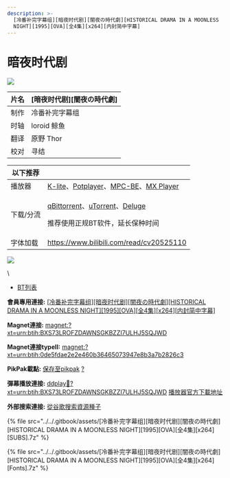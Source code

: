 ```yaml
---
description: >-
  [冷番补完字幕组][暗夜时代剧][闇夜の時代劇][HISTORICAL DRAMA IN A MOONLESS
  NIGHT][1995][OVA][全4集][x264][内封简中字幕]
---
```


# 暗夜时代剧

![](https://img.gejiba.com/images/9a6144305460fc066eea5cb10180d471.jpg)

&#x20;

| 片名 | \[暗夜时代剧]\[闇夜の時代劇] |
| -- | ----------------- |
| 制作 | 冷番补完字幕组           |
| 时轴 | loroid   鲸鱼       |
| 翻译 | 原野  Thor          |
| 校对 | 寻结                |

&#x20;

| 以下推荐  |                                                                                                                                                                                                                                              |
| ----- | -------------------------------------------------------------------------------------------------------------------------------------------------------------------------------------------------------------------------------------------- |
| 播放器   | [K-lite](https://codecguide.com/download\_kl.htm)、[Potplayer](https://potplayer.daum.net/)、[MPC-BE](https://sourceforge.net/projects/mpcbe/)、[MX Player](https://www.lanzoui.com/b688551)                                                    |
| 下载/分流 | <p><a href="https://github.com/c0re100/qBittorrent-Enhanced-Edition/releases">qBittorrent</a>、<a href="https://hungryxhz.lanzouu.com/iUAtd058gd4h">uTorrent</a>、<a href="https://deluge-torrent.org/">Deluge</a></p><p>推荐使用正规BT软件，延长保种时间</p> |
| 字体加载  | https://www.bilibili.com/read/cv20525110                                                                                                                                                                                                     |

&#x20;

![](https://img.gejiba.com/images/978071a1a11bf17e9f995c7a73e90c02.jpg)

\


* [BT列表](https://share.dmhy.org/topics/view/628323\_HISTORICAL\_DRAMA\_IN\_A\_MOONLESS\_NIGHT\_1995\_OVA\_4\_x264.html#tabs-1)

**會員專用連接:** [\[冷番补完字幕组\]\[暗夜时代剧\]\[闇夜の時代劇\]\[HISTORICAL DRAMA IN A MOONLESS NIGHT\]\[1995\]\[OVA\]\[全4集\]\[x264\]\[内封简中字幕\]](https://dl.dmhy.org/2023/01/20/0de5fdae2e2e460b36465073947e8b3a7b2826c3.torrent)

**Magnet連接:** [magnet:?xt=urn:btih:BXS73LROFZDAWNSGKBZZI7ULHJ5SQJWD](https://magnet/?xt=urn:btih:BXS73LROFZDAWNSGKBZZI7ULHJ5SQJWD\&dn=\&tr=http%3A%2F%2F104.143.10.186%3A8000%2Fannounce\&tr=udp%3A%2F%2F104.143.10.186%3A8000%2Fannounce\&tr=http%3A%2F%2Ftracker.openbittorrent.com%3A80%2Fannounce\&tr=http%3A%2F%2Ftracker3.itzmx.com%3A6961%2Fannounce\&tr=http%3A%2F%2Ftracker4.itzmx.com%3A2710%2Fannounce\&tr=http%3A%2F%2Ftracker.publicbt.com%3A80%2Fannounce\&tr=http%3A%2F%2Ftracker.prq.to%2Fannounce\&tr=http%3A%2F%2Fopen.acgtracker.com%3A1096%2Fannounce\&tr=https%3A%2F%2Ft-115.rhcloud.com%2Fonly\_for\_ylbud\&tr=http%3A%2F%2Ftracker1.itzmx.com%3A8080%2Fannounce\&tr=http%3A%2F%2Ftracker2.itzmx.com%3A6961%2Fannounce\&tr=udp%3A%2F%2Ftracker1.itzmx.com%3A8080%2Fannounce\&tr=udp%3A%2F%2Ftracker2.itzmx.com%3A6961%2Fannounce\&tr=udp%3A%2F%2Ftracker3.itzmx.com%3A6961%2Fannounce\&tr=udp%3A%2F%2Ftracker4.itzmx.com%3A2710%2Fannounce)

**Magnet連接typeII:** [magnet:?xt=urn:btih:0de5fdae2e2e460b36465073947e8b3a7b2826c3](https://magnet/?xt=urn:btih:0de5fdae2e2e460b36465073947e8b3a7b2826c3)

**PikPak載點:** [保存至pikpak](https://drive.mypikpak.com/landing?\_\_add\_url=magnet:?xt=urn:btih:0de5fdae2e2e460b36465073947e8b3a7b2826c3&\_\_source=dmhy&\_\_campaign=detail\&login=oauth) [?](https://www.mypikpak.com/)

**彈幕播放連接:** [ddplay:magnet:?xt=urn:btih:BXS73LROFZDAWNSGKBZZI7ULHJ5SQJWD](ddplay:magnet:?xt=urn:btih:BXS73LROFZDAWNSGKBZZI7ULHJ5SQJWD\&dn=\&tr=http%3A%2F%2F104.143.10.186%3A8000%2Fannounce\&tr=udp%3A%2F%2F104.143.10.186%3A8000%2Fannounce\&tr=http%3A%2F%2Ftracker.openbittorrent.com%3A80%2Fannounce\&tr=http%3A%2F%2Ftracker3.itzmx.com%3A6961%2Fannounce\&tr=http%3A%2F%2Ftracker4.itzmx.com%3A2710%2Fannounce\&tr=http%3A%2F%2Ftracker.publicbt.com%3A80%2Fannounce\&tr=http%3A%2F%2Ftracker.prq.to%2Fannounce\&tr=http%3A%2F%2Fopen.acgtracker.com%3A1096%2Fannounce\&tr=https%3A%2F%2Ft-115.rhcloud.com%2Fonly\_for\_ylbud\&tr=http%3A%2F%2Ftracker1.itzmx.com%3A8080%2Fannounce\&tr=http%3A%2F%2Ftracker2.itzmx.com%3A6961%2Fannounce\&tr=udp%3A%2F%2Ftracker1.itzmx.com%3A8080%2Fannounce\&tr=udp%3A%2F%2Ftracker2.itzmx.com%3A6961%2Fannounce\&tr=udp%3A%2F%2Ftracker3.itzmx.com%3A6961%2Fannounce\&tr=udp%3A%2F%2Ftracker4.itzmx.com%3A2710%2Fannounce) [播放器官方下載地址](http://www.dandanplay.com/?from=dmhy)

**外部搜索連接:** [從谷歌搜索資源種子](https://www.google.com/search?oe=utf-8\&q=0de5fdae2e2e460b36465073947e8b3a7b2826c3)



{% file src="../../.gitbook/assets/[冷番补完字幕组][暗夜时代剧][闇夜の時代劇][HISTORICAL DRAMA IN A MOONLESS NIGHT][1995][OVA][全4集][x264][SUBS].7z" %}

{% file src="../../.gitbook/assets/[冷番补完字幕组][暗夜时代剧][闇夜の時代劇][HISTORICAL DRAMA IN A MOONLESS NIGHT][1995][OVA][全4集][x264][Fonts].7z" %}
